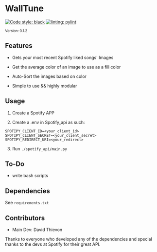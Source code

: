 # WallTune

[![Code style: black](https://img.shields.io/badge/code%20style-black-000000.svg)](https://github.com/psf/black)
[![linting: pylint](https://img.shields.io/badge/linting-pylint-yellowgreen)](https://github.com/pylint-dev/pylint)

<sub>Version: 0.1.2</sub>

## Features

- Gets your most recent Spotify liked songs' Images
- Get the average color of an image to use as a fill color
- Auto-Sort the images based on color

- Simple to use && highly modular

## Usage

1. Create a Spotify APP

2. Create a .env in Spotify_api as such:

```  shell
SPOTIPY_CLIENT_ID=<your_client_id>
SPOTIPY_CLIENT_SECRET=<your_client_secret>
SPOTIPY_REDIRECT_URI=<your_redirect>
```

3. Run ```./spotify_api/main.py```

## To-Do
- write bash scripts

## Dependencies

See ```requirements.txt```

## Contributors

- Main Dev: David Thievon

Thanks to everyone who developed any of the dependencies and special thanks to the devs at Spotify for their great API.